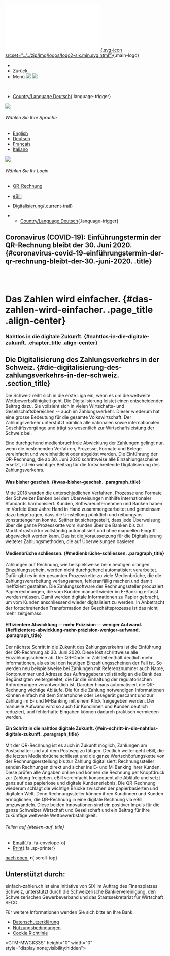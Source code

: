 [![SIX](../../zip/img/logos/logo-six.min.png.html "SIX"){.svg-icon
srcset="../../zip/img/logos/logo2-six.min.svg.html"}](../home.html){.main-logo}

-   
-   Zurück
-   Menü
    ![](data:image/svg+xml;base64,PHN2ZyB2aWV3Ym94PSIwIDAgMTYgMTYiPgogICAgICAgICAgICA8cGF0aCBkPSJNMCA3aDE2djJIMFY3em0wLTVoMTZ2MkgwVjJ6bTAgMTBoMTZ2Mkgwdi0yeiI+PC9wYXRoPgogICAgICAgICAgPC9zdmc+)
    ![](data:image/svg+xml;base64,PHN2ZyB2aWV3Ym94PSIwIDAgMTYgMTYiPgogICAgICAgICAgICA8cGF0aCBkPSJNNy4zMTYgOEwyLjM0MiAzLjAyNSAyIDIuNjg1IDIuNjg0IDJsLjM0LjM0Mkw4IDcuMzE2bDQuOTc1LTQuOTc0LjM0LS4zNDIuNjg1LjY4NC0uMzQyLjM0TDguNjg0IDhsNC45NzQgNC45NzUuMzQyLjM0LS42ODQuNjg1LS4zNC0uMzQyTDggOC42ODRsLTQuOTc1IDQuOTc0LS4zNC4zNDJMMiAxMy4zMTZsLjM0Mi0uMzRMNy4zMTYgOHoiPjwvcGF0aD4KICAgICAgICAgIDwvc3ZnPg==)

&nbsp;

-   [Country/Language Deutsch](digitalisierung.html#){.language-trigger}

![](data:image/svg+xml;base64,PHN2ZyB2aWV3Ym94PSIwIDAgMTYgMTYiPgogICAgICAgICAgICAgICAgICA8cGF0aCBkPSJNNy4zMTYgOEwyLjM0MiAzLjAyNSAyIDIuNjg1IDIuNjg0IDJsLjM0LjM0Mkw4IDcuMzE2bDQuOTc1LTQuOTc0LjM0LS4zNDIuNjg1LjY4NC0uMzQyLjM0TDguNjg0IDhsNC45NzQgNC45NzUuMzQyLjM0LS42ODQuNjg1LS4zNC0uMzQyTDggOC42ODRsLTQuOTc1IDQuOTc0LS4zNC4zNDJMMiAxMy4zMTZsLjM0Mi0uMzRMNy4zMTYgOHoiPjwvcGF0aD4KICAgICAgICAgICAgICAgIDwvc3ZnPg==)

###### Wählen Sie Ihre Sprache

-   [English](https://www.einfach-zahlen.ch/en/home/digitalisierung.html)
-   [Deutsch](digitalisierung.html)
-   [Français](https://www.einfach-zahlen.ch/fr/home/digitalisierung.html)
-   [Italiano](https://www.einfach-zahlen.ch/it/home/digitalisierung.html)

![](data:image/svg+xml;base64,PHN2ZyB2aWV3Ym94PSIwIDAgMTYgMTYiPgogICAgICAgICAgICAgICAgPHBhdGggZD0iTTcuMzE2IDhMMi4zNDIgMy4wMjUgMiAyLjY4NSAyLjY4NCAybC4zNC4zNDJMOCA3LjMxNmw0Ljk3NS00Ljk3NC4zNC0uMzQyLjY4NS42ODQtLjM0Mi4zNEw4LjY4NCA4bDQuOTc0IDQuOTc1LjM0Mi4zNC0uNjg0LjY4NS0uMzQtLjM0Mkw4IDguNjg0bC00Ljk3NSA0Ljk3NC0uMzQuMzQyTDIgMTMuMzE2bC4zNDItLjM0TDcuMzE2IDh6Ij48L3BhdGg+CiAgICAgICAgICAgICAgPC9zdmc+)

###### Wählen Sie Ihr Login

-   [QR-Rechnung](qr-bill.html)

-   [eBill](ebill.html)

-   [Digitalisierung](digitalisierung.html){.current-trail}

-   -   [Country/Language Deutsch](digitalisierung.html#){.language-trigger}

## Coronavirus (COVID-19): Einführungstermin der QR-Rechnung bleibt der 30. Juni 2020. {#coronavirus-covid-19-einführungstermin-der-qr-rechnung-bleibt-der-30.-juni-2020. .title}

\
 

# Das Zahlen wird einfacher. {#das-zahlen-wird-einfacher. .page_title .align-center}

### Nahtlos in die digitale Zukunft. {#nahtlos-in-die-digitale-zukunft. .chapter_title .align-center}

## Die Digitalisierung des Zahlungsverkehrs in der Schweiz. {#die-digitalisierung-des-zahlungsverkehrs-in-der-schweiz. .section_title}

Die Schweiz reiht sich in die erste Liga ein, wenn es um die weltweite Wettbewerbsfähigkeit geht. Die Digitalisierung leistet
einen entscheidenden Beitrag dazu. Sie vollzieht sich in vielen Wirtschafts- und Gesellschaftsbereichen -- auch im
Zahlungsverkehr. Dieser wiederum hat eine grosse Bedeutung für die gesamte Volkswirtschaft. Der Zahlungsverkehr unterstützt
nämlich alle nationalen sowie internationalen Geschäftsvorgänge und trägt so wesentlich zur Wirtschaftsleistung der Schweiz bei.

Eine durchgehend medienbruchfreie Abwicklung der Zahlungen gelingt nur, wenn die bestehenden Verfahren, Prozesse, Formate und
Belege vereinfacht und vereinheitlicht oder abgelöst werden. Die Einführung der QR-Rechnung, die ab 30. Juni 2020 schrittweise
alle Einzahlungsscheine ersetzt, ist ein wichtiger Beitrag für die fortschreitende Digitalisierung des Zahlungsverkehrs.

#### Was bisher geschah. {#was-bisher-geschah. .paragraph_title}

Mitte 2018 wurden die unterschiedlichen Verfahren, Prozesse und Formate der Schweizer Banken bei den Überweisungen mithilfe
internationaler Standards harmonisiert. Kunden, Softwareunternehmen und Banken haben im Vorfeld über Jahre Hand in Hand
zusammengearbeitet und gemeinsam dazu beigetragen, dass die Umstellung pünktlich und reibungslos vonstattengehen konnte. Seither
ist sichergestellt, dass jede Überweisung über die ganze Prozesskette vom Kunden über die Banken bis zur Marktinfrastruktur
vollständig automatisiert und ohne manuellen Eingriff abgewickelt werden kann. Das ist die Voraussetzung für die Digitalisierung
weiterer Zahlungsmethoden, die auf Überweisungen basieren.

#### Medienbrüche schliessen. {#medienbrüche-schliessen. .paragraph_title}

Zahlungen auf Rechnung, wie beispielsweise beim heutigen orangen Einzahlungsschein, werden nicht durchgehend automatisiert
verarbeitet. Dafür gibt es in der gesamten Prozesskette zu viele Medienbrüche, die die Zahlungsverarbeitung verlangsamen,
fehleranfällig machen und damit ineffizient gestalten. Die Zahlungssoftware der Rechnungssteller produziert Papierrechnungen, die
vom Kunden manuell wieder im E-Banking erfasst werden müssen. Damit werden digitale Informationen zu Papier gebracht, um vom
Kunden anschliessend wieder digitalisiert zu werden. In Anbetracht der fortschreitenden Transformation der Geschäftsprozesse ist
das nicht mehr zeitgemäss.

#### Effizientere Abwicklung -- mehr Präzision -- weniger Aufwand. {#effizientere-abwicklung-mehr-präzision-weniger-aufwand. .paragraph_title}

Der nächste Schritt in die Zukunft des Zahlungsverkehrs ist die Einführung der QR-Rechnung ab 30. Juni 2020. Diese löst
schrittweise alle Einzahlungsscheine ab. Der QR-Code im Zahlteil enthält deutlich mehr Informationen, als es bei den heutigen
Einzahlungsscheinen der Fall ist. So werden neu beispielsweise bei Zahlungen mit Referenznummer auch Name, Kontonummer und Adresse
des Auftraggebers vollständig an die Bank des Begünstigten weitergeleitet, die für die Einhaltung der regulatorischen
Anforderungen verantwortlich ist. Darüber hinaus automatisiert die QR-Rechnung wichtige Abläufe. Die für die Zahlung notwendigen
Informationen können einfach mit dem Smartphone oder Lesegerät gescannt und zur Zahlung im E- und M-Banking mit einem Klick
freigegeben werden. Der manuelle Aufwand wird so auch für Kundinnen und Kunden deutlich reduziert, und fehlerhafte Eingaben können
dadurch praktisch vermieden werden. 

#### Ein Schritt in die nahtlos digitale Zukunft. {#ein-schritt-in-die-nahtlos-digitale-zukunft. .paragraph_title}

Mit der QR-Rechnung ist es auch in Zukunft möglich, Zahlungen am Postschalter und auf dem Postweg zu tätigen. Deutlich weiter geht
eBill, die die letzten Medienbrüche schliesst und die ganze Wertschöpfungskette von der Rechnungserstellung bis zur Zahlung
digitalisiert: Rechnungssteller senden Rechnungen direkt und sicher ins E- und M-Banking ihrer Kunden. Diese prüfen alle Angaben
online und können die Rechnung per Knopfdruck zur Zahlung freigeben. eBill vereinfacht konsequent alle Abläufe und setzt ganz auf
das papierlose und digitale Kundenerlebnis. Die QR-Rechnung wiederum schlägt die wichtige Brücke zwischen der papierbasierten und
digitalen Welt. Denn Rechnungssteller können ihren Kundinnen und Kunden ermöglichen, die QR-Rechnung in eine digitale Rechnung via
eBill umzuwandeln. Diese beiden Innovationen sind ein positiver Impuls für die ganze Schweizer Wirtschaft und Gesellschaft und ein
Beitrag für ihre zukünftige weltweite Wettbewerbsfähigkeit.

###### Teilen auf {#teilen-auf .title}

-   [Email](mailto:?subject=Site-Empfehlung%3A%20&body=Ich%20habe%20eine%20interessante%20Seite%20entdeckt%20und%20mir%20gedacht%2C%20du%20solltest%20sie%20lesen.%0A%0AFolgender%20Link%20f%C3%BChrt%20dich%20auf%20die%20Seite%3A%0d%0ahttps%3A%2F%2Fwww.einfach-zahlen.ch%2Fde%2Fhome%2Fdigitalisierung.html%3Futm_campaign%3Dpage-interactivity%26utm_medium%3Dshare%26utm_content%3Dhttps%3A%2F%2Fwww.einfach-zahlen.ch%2Fde%2Fhome%2Fdigitalisierung.html%26utm_medium%3Demail%0d%0a){.fa
    .fa-envelope-o}
-   [Print](digitalisierung.html# "Print"){.fa .sp-printer}

[nach oben
![](data:image/svg+xml;base64,PHN2ZyB3aWR0aD0iMTEiIGhlaWdodD0iMTAiIHZpZXdib3g9IjAgMCAxMSAxMCIgeG1sbnM9Imh0dHA6Ly93d3cudzMub3JnLzIwMDAvc3ZnIj4KICAgICAgICAgICAgICA8cGF0aCBkPSJNNS41IDEuM0wxMC4xMjUgNSA1LjUgOC43Ij48L3BhdGg+PHBhdGggZD0iTTEwIDVIMSIgc3Ryb2tlLWxpbmVjYXA9InNxdWFyZSI+PC9wYXRoPgogICAgICAgICAgICA8L3N2Zz4=)](digitalisierung.html#){.scroll-top}

## Unterstützt durch:

einfach-zahlen.ch ist eine Initiative von SIX im Auftrag des Finanzplatzes Schweiz, unterstützt durch die Schweizerische
Bankiervereinigung, den Schweizerischen Gewerbeverband und das Staatssekretariat für Wirtschaft SECO.

Für weitere Informationen wenden Sie sich bitte an Ihre Bank.

-   [Datenschutzerklärung](../services/legal/privacy-statement.html)
-   [Nutzungsbedingungen](../services/legal/terms-of-use.html)
-   [Cookie Richtlinie](../services/legal/cookie-policy.html)

=GTM-MWGKS3S\" height=\"0\" width=\"0\" style=\"display:none;visibility:hidden\"\>
